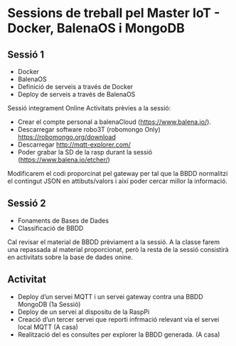 # Sessions de treball pel Master IoT - Docker, BalenaOS i MongoDB

## Sessió 1 
- Docker
- BalenaOS
- Definició de serveis a través de Docker
- Deploy de serveis a través de BalenaOS

Sessió integrament Online Activitats prèvies a la sessió:
- Crear el compte personal a balenaCloud (https://www.balena.io/).
- Descarregar software robo3T (robomongo Only) https://robomongo.org/download
- Descarregar http://mqtt-explorer.com/
- Poder grabar la SD de la rasp durant la sessió (https://www.balena.io/etcher/)

Modificarem el codi proporcinat pel gateway per tal que la BBDD normalitzi el contingut JSON en attibuts/valors i així poder cercar millor la informació.

## Sessió 2 
- Fonaments de Bases de Dades
- Classificació de BBDD

Cal revisar el material de BBDD prèviament a la sessió. A la classe farem una repassada al material proporcionat, però la resta de la sessió consistirà en activitats sobre la base de dades onine. 

## Activitat 
- Deploy d’un servei MQTT i un servei gateway contra una BBDD MongoDB (1a Sessió)
- Deploy de un servei al dispositu de la RaspPi
- Creació d’un tercer servei que reporti infrmació relevant via el servei local MQTT (A casa)
- Realització del es consultes per explorer la BBDD generada.  (A casa)
